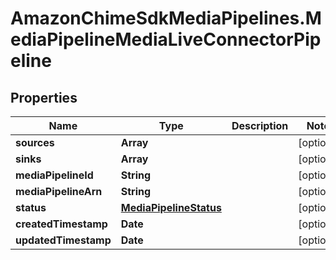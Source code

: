 # AmazonChimeSdkMediaPipelines.MediaPipelineMediaLiveConnectorPipeline

## Properties

Name | Type | Description | Notes
------------ | ------------- | ------------- | -------------
**sources** | **Array** |  | [optional] 
**sinks** | **Array** |  | [optional] 
**mediaPipelineId** | **String** |  | [optional] 
**mediaPipelineArn** | **String** |  | [optional] 
**status** | [**MediaPipelineStatus**](MediaPipelineStatus.md) |  | [optional] 
**createdTimestamp** | **Date** |  | [optional] 
**updatedTimestamp** | **Date** |  | [optional] 


